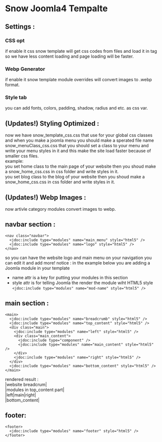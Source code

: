 # Snow Joomla4 Tempalte
## Settings :
### CSS opt
if enable it css snow template will get css codes from files and load it in <style></style> tag so we have less content loading and page loading will be faster.
### Webp Generator 
if enable it snow template module overrides will convert images to .webp format.
### Style tab
you can add fonts, colors, padding, shadow, radius and etc. as css var.
## (Updates!) Styling Optimized :
now we have snow_template_css.css that use for your global css classes and when you make a joomla menu you should make a sperated file name snow_menuClass_css.css that you should set a class to your menu and write your menu styles in it and this make the site load faster because of smaller css files.<br>
example:<br>
you set home class to the main page of your website then you shoud make a snow_home_css.css in css folder and write styles in it.<br>
you set blog class to the blog of your website then you shoud make a snow_home_css.css in css folder and write styles in it.<br>
## (Updates!) Webp Images :
now artivle category modules convert images to webp.
## navbar section :
```
<nav class="navbar">
  <jdoc:include type="modules" name="main_menu" style="html5" />
  <jdoc:include type="modules" name="logo" style="html5" />
</nav>
```
so you can have the website logo and main menu on your navigation you can edit it and add more!
notice : 
in the example below you are adding a Joomla module in your template
- name attr is a key for putting your modules in this section
- style attr is for telling Joomla the render the module wiht HTML5 style
<br>`<jdoc:include type="modules" name="mod-name" style="html5" />`

## main section : 
```
<main>
  <jdoc:include type="modules" name="breadcrumb" style="html5" />
  <jdoc:include type="modules" name="top_content" style="html5" />
  <div class="main">
    <jdoc:include type="modules" name="left" style="html5" />
    <div class="main_content">
      <jdoc:include type="component" />
      <jdoc:include type="modules" name="main_content" style="html5" />
    </div>
    <jdoc:include type="modules" name="right" style="html5" />
  </div>
  <jdoc:include type="modules" name="bottom_content" style="html5" />
</main>
```
rendered result :
<br>|website breadcrum|
<br>|modules in top_content part|
<br>|left|main|right|
<br>|bottom_content|
## footer:
```
<footer>
  <jdoc:include type="modules" name="footer" style="html5" />
</footer>
````
